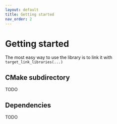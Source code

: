 ```yaml
---
layout: default
title: Getting started
nav_order: 2
---
```


# Getting started
The most easy way to use the library is to link it with `target_link_libraries(...)`

## CMake subdirectory
TODO

## Dependencies
TODO
<!--stackedit_data:
eyJoaXN0b3J5IjpbLTE1MTYwNDY5NDFdfQ==
-->
